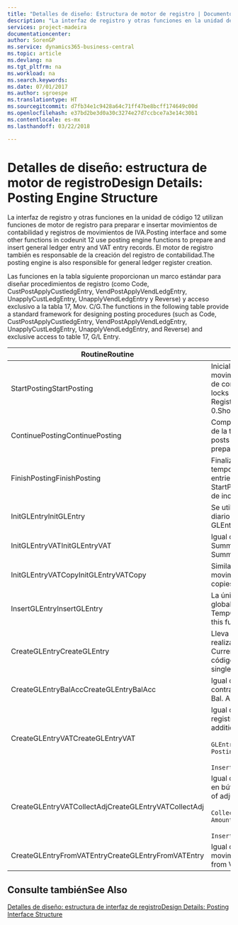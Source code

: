 ```yaml
---
title: "Detalles de diseño: Estructura de motor de registro | Documentos de Microsoft"
description: "La interfaz de registro y otras funciones en la unidad de código 12 utilizan funciones de motor de registro para preparar e insertar movimientos de contabilidad y registros de movimientos de IVA. El motor de registro también es responsable de la creación del registro de contabilidad."
services: project-madeira
documentationcenter: 
author: SorenGP
ms.service: dynamics365-business-central
ms.topic: article
ms.devlang: na
ms.tgt_pltfrm: na
ms.workload: na
ms.search.keywords: 
ms.date: 07/01/2017
ms.author: sgroespe
ms.translationtype: HT
ms.sourcegitcommit: d7fb34e1c9428a64c71ff47be8bcff174649c00d
ms.openlocfilehash: e37bd2be3d0a30c3274e27d7ccbce7a3e14c30b1
ms.contentlocale: es-mx
ms.lasthandoff: 03/22/2018

---
```

# <a name="design-details-posting-engine-structure"></a><span data-ttu-id="69e9d-104">Detalles de diseño: estructura de motor de registro</span><span class="sxs-lookup"><span data-stu-id="69e9d-104">Design Details: Posting Engine Structure</span></span>
<span data-ttu-id="69e9d-105">La interfaz de registro y otras funciones en la unidad de código 12 utilizan funciones de motor de registro para preparar e insertar movimientos de contabilidad y registros de movimientos de IVA.</span><span class="sxs-lookup"><span data-stu-id="69e9d-105">Posting interface and some other functions in codeunit 12 use posting engine functions to prepare and insert general ledger entry and VAT entry records.</span></span> <span data-ttu-id="69e9d-106">El motor de registro también es responsable de la creación del registro de contabilidad.</span><span class="sxs-lookup"><span data-stu-id="69e9d-106">The posting engine is also responsible for general ledger register creation.</span></span>  
  
 <span data-ttu-id="69e9d-107">Las funciones en la tabla siguiente proporcionan un marco estándar para diseñar procedimientos de registro (como Code, CustPostApplyCustledgEntry, VendPostApplyVendLedgEntry, UnapplyCustLedgEntry, UnapplyVendLedgEntry y Reverse) y acceso exclusivo a la tabla 17, Mov. C/G.</span><span class="sxs-lookup"><span data-stu-id="69e9d-107">The functions in the following table provide a standard framework for designing posting procedures (such as Code, CustPostApplyCustledgEntry, VendPostApplyVendLedgEntry, UnapplyCustLedgEntry, UnapplyVendLedgEntry, and Reverse) and exclusive access to table 17, G/L Entry.</span></span>  
  
|<span data-ttu-id="69e9d-108">Routine</span><span class="sxs-lookup"><span data-stu-id="69e9d-108">Routine</span></span>|<span data-ttu-id="69e9d-109">Descripción</span><span class="sxs-lookup"><span data-stu-id="69e9d-109">Description</span></span>|  
|-------------|---------------------------------------|  
|<span data-ttu-id="69e9d-110">StartPosting</span><span class="sxs-lookup"><span data-stu-id="69e9d-110">StartPosting</span></span>|<span data-ttu-id="69e9d-111">Inicializa el búfer de registro TempGLEntryBuf, bloquea las tablas de movimientos de contabilidad y de IVA e inicializa el periodo contable, el registro de contabilidad y el tipo de cambio.</span><span class="sxs-lookup"><span data-stu-id="69e9d-111">Initializes posting buffer TempGLEntryBuf, locks G/L Entry and VAT Entry tables, and initializes Accounting Period, G/L Register, and Exchange Rate.</span></span> <span data-ttu-id="69e9d-112">Si se le llama solo una vez, NextEntryNo es 0.</span><span class="sxs-lookup"><span data-stu-id="69e9d-112">Should be called only once, then NextEntryNo is 0.</span></span>|  
|<span data-ttu-id="69e9d-113">ContinuePosting</span><span class="sxs-lookup"><span data-stu-id="69e9d-113">ContinuePosting</span></span>|<span data-ttu-id="69e9d-114">Comprueba y registra el IVA no realizado para el incremento NextTransactionNo de la transacción anterior y prepara el registro de la línea siguiente.</span><span class="sxs-lookup"><span data-stu-id="69e9d-114">Checks and posts unrealized VAT for previous transaction increment NextTransactionNo and prepares post of next line.</span></span>|  
|<span data-ttu-id="69e9d-115">FinishPosting</span><span class="sxs-lookup"><span data-stu-id="69e9d-115">FinishPosting</span></span>|<span data-ttu-id="69e9d-116">Finaliza el registro insertando los movimientos de contabilidad desde el búfer temporal a la tabla de la base de datos.</span><span class="sxs-lookup"><span data-stu-id="69e9d-116">Completes posting by inserting G/L entries from temporary buffer into database table.</span></span> <span data-ttu-id="69e9d-117">Se utiliza siempre con StartPosting.</span><span class="sxs-lookup"><span data-stu-id="69e9d-117">Always used together with StartPosting.</span></span> <span data-ttu-id="69e9d-118">Comprueba la presencia de inconsistencias.</span><span class="sxs-lookup"><span data-stu-id="69e9d-118">Checks for inconsistencies.</span></span>|  
|<span data-ttu-id="69e9d-119">InitGLEntry</span><span class="sxs-lookup"><span data-stu-id="69e9d-119">InitGLEntry</span></span>|<span data-ttu-id="69e9d-120">Se utiliza para inicializar un nuevo movimiento de contabilidad para la línea de diario general.</span><span class="sxs-lookup"><span data-stu-id="69e9d-120">Used to initialize new G/L entry for Gen. Jnl Line.</span></span> <span data-ttu-id="69e9d-121">Devuelve GLEntry como parámetro.</span><span class="sxs-lookup"><span data-stu-id="69e9d-121">Returns GLEntry as parameter.</span></span>|  
|<span data-ttu-id="69e9d-122">InitGLEntryVAT</span><span class="sxs-lookup"><span data-stu-id="69e9d-122">InitGLEntryVAT</span></span>|<span data-ttu-id="69e9d-123">Igual que InitGLEntry, pero también asigna Cta. contrapartida y SummarizeVAT.</span><span class="sxs-lookup"><span data-stu-id="69e9d-123">Same as InitGLEntry, but also assigns Bal. Account No. and SummarizeVAT.</span></span>|  
|<span data-ttu-id="69e9d-124">InitGLEntryVATCopy</span><span class="sxs-lookup"><span data-stu-id="69e9d-124">InitGLEntryVATCopy</span></span>|<span data-ttu-id="69e9d-125">Similar a InitGLEntryVAT, pero también copia datos de grupos de registro desde movimientos de IVA antes de SummarizeVAT.</span><span class="sxs-lookup"><span data-stu-id="69e9d-125">Similar to InitGLEntryVAT, but also copies posting groups data from VAT Entry before SummarizeVAT.</span></span>|  
|<span data-ttu-id="69e9d-126">InsertGLEntry</span><span class="sxs-lookup"><span data-stu-id="69e9d-126">InsertGLEntry</span></span>|<span data-ttu-id="69e9d-127">La única función que inserta el movimiento de contabilidad general en la tabla global TempGLEntryBuf.</span><span class="sxs-lookup"><span data-stu-id="69e9d-127">The only function that inserts G/L entry into global TempGLEntryBuf table.</span></span> <span data-ttu-id="69e9d-128">Utilice siempre esta función para insertar.</span><span class="sxs-lookup"><span data-stu-id="69e9d-128">Always use this function for insert.</span></span>|  
|<span data-ttu-id="69e9d-129">CreateGLEntry</span><span class="sxs-lookup"><span data-stu-id="69e9d-129">CreateGLEntry</span></span>|<span data-ttu-id="69e9d-130">Lleva a cabo una acción InitGLEntry, asigna un importe adicional de divisa y realiza una acción InsertGLEntry.</span><span class="sxs-lookup"><span data-stu-id="69e9d-130">Performs an InitGLEntry, assigns Additional Currency Amount, and then performs InsertGLEntry.</span></span> <span data-ttu-id="69e9d-131">Reemplaza varias líneas de código con una sola llamada a función.</span><span class="sxs-lookup"><span data-stu-id="69e9d-131">Replaces several lines of code with a single function call.</span></span>|  
|<span data-ttu-id="69e9d-132">CreateGLEntryBalAcc</span><span class="sxs-lookup"><span data-stu-id="69e9d-132">CreateGLEntryBalAcc</span></span>|<span data-ttu-id="69e9d-133">Igual que CreateGLEntry, pero también asigna Tipo contrapartida y Cta. contrapartida.</span><span class="sxs-lookup"><span data-stu-id="69e9d-133">Same as CreateGLEntry, but also assigns Bal. Account Type and Bal. Account No.</span></span>|  
|<span data-ttu-id="69e9d-134">CreateGLEntryVAT</span><span class="sxs-lookup"><span data-stu-id="69e9d-134">CreateGLEntryVAT</span></span>|<span data-ttu-id="69e9d-135">Igual que CreateGLEntry, pero con procesamiento adicional para grupos de registro y guardado en búfer temporal de IVA:</span><span class="sxs-lookup"><span data-stu-id="69e9d-135">Same as CreateGLEntry, but with additional processing for posting groups and saving to temporary VAT buffer:</span></span><br /><br /> `GLEntry.CopyPostingGroupsFromDtldCVBuf(DtldCVLedgEntryBuf,GenJnlLine."Gen. Posting Type");`<br /><br /> `InsertVATEntriesFromTemp(DtldCVLedgEntryBuf,GLEntry);`|  
|<span data-ttu-id="69e9d-136">CreateGLEntryVATCollectAdj</span><span class="sxs-lookup"><span data-stu-id="69e9d-136">CreateGLEntryVATCollectAdj</span></span>|<span data-ttu-id="69e9d-137">Igual que CreateGLEntry, pero con recopilación adicional de ajustes y guardado en búfer temporal de IVA:</span><span class="sxs-lookup"><span data-stu-id="69e9d-137">Same as CreateGLEntry, but with additional collection of adjustments and saving to temporary VAT buffer:</span></span><br /><br /> `CollectAdjustment(AdjAmount,GLEntry.Amount,GLEntry."Additional-Currency Amount",OriginalDateSet);`<br /><br /> `InsertVATEntriesFromTemp(DtldCVLedgEntryBuf,GLEntry);`|  
|<span data-ttu-id="69e9d-138">CreateGLEntryFromVATEntry</span><span class="sxs-lookup"><span data-stu-id="69e9d-138">CreateGLEntryFromVATEntry</span></span>|<span data-ttu-id="69e9d-139">Igual que CreateGLEntry, pero también copia grupos de registro desde movimientos de IVA.</span><span class="sxs-lookup"><span data-stu-id="69e9d-139">Same as CreateGLEntry, but also copies posting groups from VAT entry.</span></span>|  
  
## <a name="see-also"></a><span data-ttu-id="69e9d-140">Consulte también</span><span class="sxs-lookup"><span data-stu-id="69e9d-140">See Also</span></span>  
 [<span data-ttu-id="69e9d-141">Detalles de diseño: estructura de interfaz de registro</span><span class="sxs-lookup"><span data-stu-id="69e9d-141">Design Details: Posting Interface Structure</span></span>](design-details-posting-interface-structure.md)
